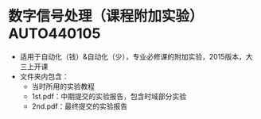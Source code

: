 # 数字信号处理（课程附加实验） AUTO440105
* 适用于自动化（钱）&自动化（少），专业必修课的附加实验，2015版本，大三上开课
* 文件夹内包含：
  * 当时所用的实验教程
  * 1st.pdf：中期提交的实验报告，包含时域部分实验
  * 2nd.pdf：最终提交的实验报告